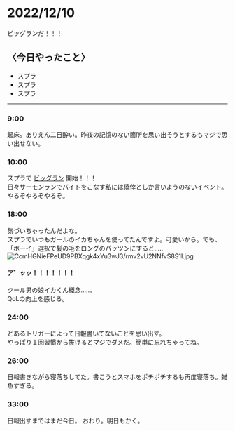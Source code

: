 2022/12/10
============

ビッグランだ！！！

## 〈今日やったこと〉  
* スプラ
* スプラ
* スプラ

---

### 9:00  
起床。ありえん二日酔い。昨夜の記憶のない箇所を思い出そうとするもマジで思い出せない。  

### 10:00  
スプラで [ビッグラン](https://twitter.com/splatoonjp/status/1601139595646640128?s=21) 開始！！！  
日々サーモンランでバイトをこなす私には僥倖としか言いようのないイベント。やるぞやるぞやるぞ。  

### 18:00  
気づいちゃったんだよな。  
スプラでいつもガールのイカちゃんを使ってたんですよ。可愛いから。でも、「ボーイ」選択で髪の毛をロングのパッツンにすると.....  
![CcmHGNieFPeUD9PBXqgk4xYu3wJ3/rmv2vU2NNfvS8S1I.jpg](https://firebasestorage.googleapis.com:443/v0/b/type-c1c71.appspot.com/o/CcmHGNieFPeUD9PBXqgk4xYu3wJ3%2Frmv2vU2NNfvS8S1I.jpg?alt=media&token=e9377424-6639-4531-af7d-f13e1afaefdc)  
#### ア゛ッッ！！！！！！！  
クール男の娘イカくん概念.....。  
QoLの向上を感じる。  

### 24:00  
とあるトリガーによって日報書いてないことを思い出す。  
やっぱり１回習慣から抜けるとマジでダメだ。簡単に忘れちゃってね。  

### 26:00 
日報書きながら寝落ちしてた。書こうとスマホをポチポチするも再度寝落ち。雑魚すぎる。  

### 33:00  
日報出すまではまだ今日。 
おわり。明日もかく。
